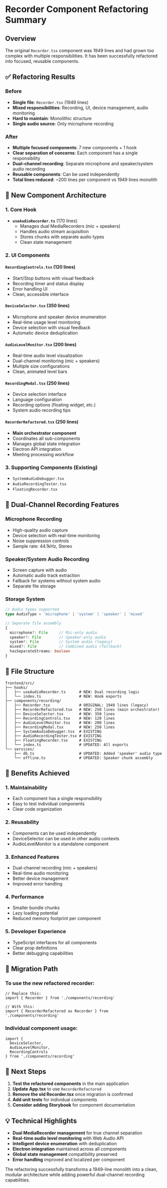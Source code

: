 # Recorder Component Refactoring Summary

## Overview
The original `Recorder.tsx` component was 1949 lines and had grown too complex with multiple responsibilities. It has been successfully refactored into focused, reusable components.

## ✅ Refactoring Results

### Before
- **Single file**: `Recorder.tsx` (1949 lines)
- **Mixed responsibilities**: Recording, UI, device management, audio monitoring
- **Hard to maintain**: Monolithic structure
- **Single audio source**: Only microphone recording

### After
- **Multiple focused components**: 7 new components + 1 hook
- **Clear separation of concerns**: Each component has a single responsibility
- **Dual-channel recording**: Separate microphone and speaker/system audio recording
- **Reusable components**: Can be used independently
- **Total lines reduced**: ~200 lines per component vs 1949 lines monolith

## 🎯 New Component Architecture

### 1. Core Hook
- **`useAudioRecorder.ts`** (170 lines)
  - Manages dual MediaRecorders (mic + speakers)
  - Handles audio stream acquisition
  - Stores chunks with separate audio types
  - Clean state management

### 2. UI Components

#### **`RecordingControls.tsx`** (120 lines)
- Start/Stop buttons with visual feedback
- Recording timer and status display
- Error handling UI
- Clean, accessible interface

#### **`DeviceSelector.tsx`** (350 lines)
- Microphone and speaker device enumeration
- Real-time usage level monitoring
- Device selection with visual feedback
- Automatic device deduplication

#### **`AudioLevelMonitor.tsx`** (200 lines)
- Real-time audio level visualization
- Dual-channel monitoring (mic + speakers)
- Multiple size configurations
- Clean, animated level bars

#### **`RecordingModal.tsx`** (250 lines)
- Device selection interface
- Language configuration
- Recording options (floating widget, etc.)
- System audio recording tips

#### **`RecorderRefactored.tsx`** (250 lines)
- **Main orchestrator component**
- Coordinates all sub-components
- Manages global state integration
- Electron API integration
- Meeting processing workflow

### 3. Supporting Components (Existing)
- `SystemAudioDebugger.tsx`
- `AudioRecordingTester.tsx`
- `FloatingRecorder.tsx`

## 🎵 Dual-Channel Recording Features

### Microphone Recording
- High-quality audio capture
- Device selection with real-time monitoring
- Noise suppression controls
- Sample rate: 44.1kHz, Stereo

### Speaker/System Audio Recording
- Screen capture with audio
- Automatic audio track extraction
- Fallback for systems without system audio
- Separate file storage

### Storage System
```typescript
// Audio types supported
type AudioType = 'microphone' | 'system' | 'speaker' | 'mixed'

// Separate file assembly
{
  microphone?: File     // Mic-only audio
  speaker?: File        // Speaker-only audio  
  system?: File         // System audio (legacy)
  mixed?: File          // Combined audio (fallback)
  hasSeparateStreams: boolean
}
```

## 📁 File Structure
```
frontend/src/
├── hooks/
│   ├── useAudioRecorder.ts      # NEW: Dual recording logic
│   └── index.ts                 # NEW: Hook exports
├── components/recording/
│   ├── Recorder.tsx             # ORIGINAL: 1949 lines (legacy)
│   ├── RecorderRefactored.tsx   # NEW: 250 lines (main orchestrator)
│   ├── DeviceSelector.tsx       # NEW: 350 lines
│   ├── RecordingControls.tsx    # NEW: 120 lines
│   ├── AudioLevelMonitor.tsx    # NEW: 200 lines
│   ├── RecordingModal.tsx       # NEW: 250 lines
│   ├── SystemAudioDebugger.tsx  # EXISTING
│   ├── AudioRecordingTester.tsx # EXISTING
│   ├── FloatingRecorder.tsx     # EXISTING
│   └── index.ts                 # UPDATED: All exports
└── services/
    ├── db.ts                    # UPDATED: Added 'speaker' audio type
    └── offline.ts               # UPDATED: Speaker chunk assembly
```

## 🚀 Benefits Achieved

### 1. **Maintainability**
- Each component has a single responsibility
- Easy to test individual components
- Clear code organization

### 2. **Reusability**
- Components can be used independently
- DeviceSelector can be used in other audio contexts
- AudioLevelMonitor is a standalone component

### 3. **Enhanced Features**
- Dual-channel recording (mic + speakers)
- Real-time audio monitoring
- Better device management
- Improved error handling

### 4. **Performance**
- Smaller bundle chunks
- Lazy loading potential
- Reduced memory footprint per component

### 5. **Developer Experience**
- TypeScript interfaces for all components
- Clear prop definitions
- Better debugging capabilities

## 🔄 Migration Path

### To use the new refactored recorder:
```tsx
// Replace this:
import { Recorder } from './components/recording'

// With this:
import { RecorderRefactored as Recorder } from './components/recording'
```

### Individual component usage:
```tsx
import { 
  DeviceSelector, 
  AudioLevelMonitor, 
  RecordingControls 
} from './components/recording'
```

## 🎯 Next Steps

1. **Test the refactored components** in the main application
2. **Update App.tsx** to use `RecorderRefactored`
3. **Remove the old Recorder.tsx** once migration is confirmed
4. **Add unit tests** for individual components
5. **Consider adding Storybook** for component documentation

## 💡 Technical Highlights

- **Dual MediaRecorder management** for true channel separation
- **Real-time audio level monitoring** with Web Audio API
- **Intelligent device enumeration** with deduplication
- **Electron integration** maintained across all components
- **Global state management** compatibility preserved
- **Error handling** improved and localized per component

The refactoring successfully transforms a 1949-line monolith into a clean, modular architecture while adding powerful dual-channel recording capabilities.
